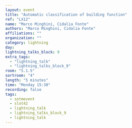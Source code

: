 ```yaml
---
layout: event
title: "Automatic classification of building function"
ref: "LX12"
name: "Marco Minghini, Cidalia Fonte"
authors: "Marco Minghini, Cidalia Fonte"
affiliations: ""
organization: ""
category: lightning
day: 
lightning_talks_block: 9
extra_tags:
  - "lightning_talk"
  - "lightning_talks_block_9"
room: "S.1.5"
sortroom: "4"
length: "5 minutes"
time: "Monday 15:30"
recording: false
tags:
  - sotmevent
  - slot42
  - lightning_talk
  - lightning_talks_block_9
  - lightning_talk
---
```

